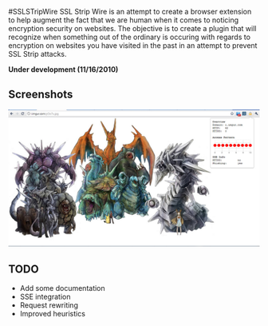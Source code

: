 #SSLSTripWire
SSL Strip Wire is an attempt to create a browser extension to help augment
the fact that we are human when it comes to noticing encryption security
on websites. The objective is to create a plugin that will recognize when
something out of the ordinary is occuring with regards to encryption on
websites you have visited in the past in an attempt to prevent SSL Strip 
attacks.

<b>Under development (11/16/2010)</b>

## Screenshots
![Sample Popup Info](https://github.com/ameerkat/SSLSTripWire/raw/master/images/readme-popup-demo.jpg)

## TODO
* Add some documentation
* SSE integration
* Request rewriting
* Improved heuristics

